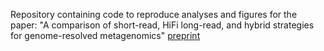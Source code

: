 Repository containing code to reproduce analyses and figures for the paper: "A comparison of short-read, HiFi long-read, and hybrid strategies for genome-resolved metagenomics" 
[preprint](https://www.biorxiv.org/content/10.1101/2023.10.04.560907v1)

